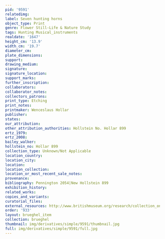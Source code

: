 ```yaml
---
pid: '9591'
relatedimg: 
label: Seven hunting horns
object_type: Print
genre: Flower Still-Life & Nature Study
tags: Hunting Musical_instruments
realdate: '1647'
height_cm: '13.9'
width_cm: '19.7'
diameter_cm: 
plate_dimensions: 
support: 
drawing_medium: 
signature: 
signature_location: 
support_marks: 
further_inscription: 
collaborators: 
collaborator_notes: 
collectors_patrons: 
print_type: Etching
print_notes: 
printmaker: Wenceslaus Hollar
publisher: 
states: 
our_attribution: 
other_attribution_authorities: Hollstein No. Hollar 899
ertz_1979: 
ertz_2008: 
bailey_walker: 
hollstein_no: Hollar 899
collection_type: Unknown/Not Applicable
location_country: 
location_city: 
location: 
location_collection: 
location_or_most_recent_sale_notes: 
provenance: 
bibliography: Pennington 2054|New Hollstein 899
exhibition_history: 
related_works: 
copies_and_variants: 
curatorial_files: 
external_resources: http://www.britishmuseum.org/research/collection_online/collection_object_details.aspx?assetId=1498592001&objectId=3580732&partId=1
order: '933'
layout: brueghel_item
collection: brueghel
thumbnail: img/derivatives/simple/9591/thumbnail.jpg
full: img/derivatives/simple/9591/full.jpg
---
```

